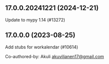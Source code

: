 ## 17.0.0.20241221 (2024-12-21)

Update to mypy 1.14 (#13272)

## 17.0.0.0 (2023-08-25)

Add stubs for workalendar (#10614)

Co-authored-by: Akuli <akuviljanen17@gmail.com>

